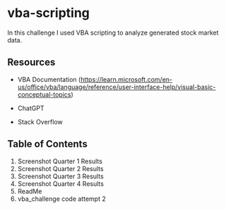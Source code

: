 # vba-scripting

In this challenge I used VBA scripting to analyze generated stock market data.


## Resources


+ VBA Documentation (https://learn.microsoft.com/en-us/office/vba/language/reference/user-interface-help/visual-basic-conceptual-topics)    

+ ChatGPT
   
+ Stack Overflow
   






## Table of Contents

1. Screenshot Quarter 1 Results
2. Screenshot Quarter 2 Results
3. Screenshot Quarter 3 Results
4. Screenshot Quarter 4 Results
5. ReadMe
6. vba_challenge code attempt 2






